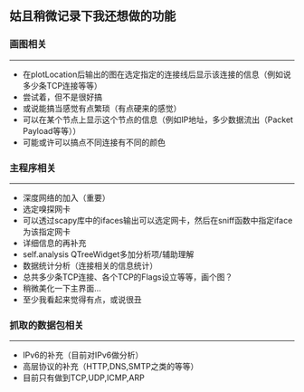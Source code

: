 ## 姑且稍微记录下我还想做的功能
### 画图相关  
---
* 在plotLocation后输出的图在选定指定的连接线后显示该连接的信息（例如说多少条TCP连接等等）
 * 尝试着，但不是很好搞
  * 或说能搞当感觉有点繁琐（有点硬来的感觉）
* 可以在某个节点上显示这个节点的信息（例如IP地址，多少数据流出（Packet Payload等等））
 * 可能或许可以搞点不同连接有不同的颜色

### 主程序相关
---
* 深度网络的加入（重要）
* 选定嗅探网卡
 * 可以透过scapy库中的ifaces输出可以选定网卡，然后在sniff函数中指定iface为该指定网卡
* 详细信息的再补充
 * self.analysis QTreeWidget多加分析项/辅助理解
* 数据统计分析（连接相关的信息统计）
 * 总共多少条TCP连接、各个TCP的Flags设立等等，画个图？
* 稍微美化一下主界面...
 * 至少我看起来觉得有点，或说很丑

### 抓取的数据包相关
---
* IPv6的补充（目前对IPv6做分析）
* 高层协议的补充（HTTP,DNS,SMTP之类的等等）
 * 目前只有做到TCP,UDP,ICMP,ARP